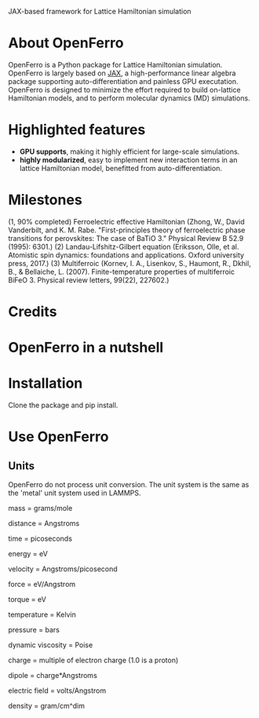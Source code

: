 JAX-based framework for Lattice Hamiltonian simulation

# About OpenFerro
OpenFerro is a Python package for Lattice Hamiltonian simulation. OpenFerro is largely based on [JAX](https://github.com/google/jax), a high-performance linear algebra package supporting auto-differentiation and painless GPU executation.
OpenFerro is designed to minimize the effort required to build on-lattice Hamiltonian models, and to perform molecular dynamics (MD) simulations. 
 

# Highlighted features
* **GPU supports**, making it highly efficient for large-scale simulations.
* **highly modularized**, easy to implement new interaction terms in an lattice Hamiltonian model, benefitted from auto-differentiation.

# Milestones
(1, 90% completed) Ferroelectric effective Hamiltonian (Zhong, W., David Vanderbilt, and K. M. Rabe. "First-principles theory of ferroelectric phase transitions for perovskites: The case of BaTiO 3." Physical Review B 52.9 (1995): 6301.)
(2) Landau-Lifshitz-Gilbert equation (Eriksson, Olle, et al. Atomistic spin dynamics: foundations and applications. Oxford university press, 2017.)
(3) Multiferroic (Kornev, I. A., Lisenkov, S., Haumont, R., Dkhil, B., & Bellaiche, L. (2007). Finite-temperature properties of multiferroic BiFeO 3. Physical review letters, 99(22), 227602.)

# Credits

# OpenFerro in a nutshell

# Installation
Clone the package and pip install.

# Use OpenFerro

## Units

OpenFerro do not process unit conversion. The unit system is the same as the 'metal' unit system used in LAMMPS.

mass = grams/mole

distance = Angstroms

time = picoseconds

energy = eV

velocity = Angstroms/picosecond

force = eV/Angstrom

torque = eV

temperature = Kelvin

pressure = bars

dynamic viscosity = Poise

charge = multiple of electron charge (1.0 is a proton)

dipole = charge*Angstroms

electric field = volts/Angstrom

density = gram/cm^dim
